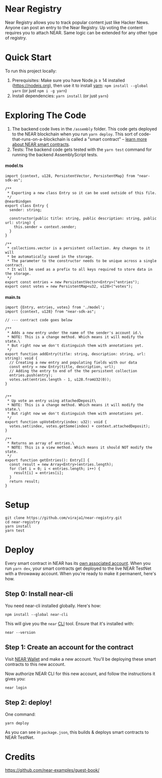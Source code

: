 Near Registry
==========
Near Registry allows you to track popular content just like Hacker News. Anyone can post an entry to the Near Registry. 
Up voting the content requires you to attach NEAR. Same logic can be extended for any other type of registry.

Quick Start
===========

To run this project locally:

1. Prerequisites: Make sure you have Node.js ≥ 14 installed (https://nodejs.org), then use it to install [yarn]: `npm install --global yarn` (or just `npm i -g yarn`)
2. Install dependencies: `yarn install` (or just `yarn`)


Exploring The Code
==================

1. The backend code lives in the `/assembly` folder. This code gets deployed to
   the NEAR blockchain when you run `yarn deploy`. This sort of
   code-that-runs-on-a-blockchain is called a "smart contract" – [learn more
   about NEAR smart contracts][smart contract docs].
2. Tests: The backend code gets tested with the `yarn test` command for running the backend
   AssemblyScript tests.

#### model.ts
```
import {context, u128, PersistentVector, PersistentMap} from "near-sdk-as";

/**
 * Exporting a new class Entry so it can be used outside of this file.
 */
@nearBindgen
export class Entry {
  sender: string;

  constructor(public title: string, public description: string, public url: string) {
    this.sender = context.sender;
  }
}

/**
 * collections.vector is a persistent collection. Any changes to it will
 * be automatically saved in the storage.
 * The parameter to the constructor needs to be unique across a single contract.
 * It will be used as a prefix to all keys required to store data in the storage.
 */
export const entries = new PersistentVector<Entry>("entries");
export const votes = new PersistentMap<u32, u128>("votes");
```

#### main.ts
```
import {Entry, entries, votes} from './model';
import {context, u128} from "near-sdk-as";

// --- contract code goes below

/**
 * Adds a new entry under the name of the sender's account id.\
 * NOTE: This is a change method. Which means it will modify the state.\
 * But right now we don't distinguish them with annotations yet.
 */
export function addEntry(title: string, description: string, url: string): void {
  // Creating a new entry and populating fields with our data
  const entry = new Entry(title, description, url);
  // Adding the entry to end of the the persistent collection
  entries.push(entry);
  votes.set(entries.length - 1, u128.fromU32(0));
}


/**
 * Up vote an entry using attachedDeposit\
 * NOTE: This is a change method. Which means it will modify the state.\
 * But right now we don't distinguish them with annotations yet.
 */
export function upVoteEntry(index: u32): void {
  votes.set(index, votes.getSome(index) + context.attachedDeposit);
}

/**
 * Returns an array of entries.\
 * NOTE: This is a view method. Which means it should NOT modify the state.
 */
export function getEntries(): Entry[] {
  const result = new Array<Entry>(entries.length);
  for (let i = 0; i < entries.length; i++) {
    result[i] = entries[i];
  }
  return result;
}
```

Setup
======
```
git clone https://github.com/viraja1/near-registry.git
cd near-registry
yarn install
yarn test
```

Deploy
======

Every smart contract in NEAR has its [own associated account][NEAR accounts]. 
When you run `yarn dev`, your smart contracts get deployed to the live NEAR TestNet with a throwaway account. When you're ready to make it permanent, here's how.


Step 0: Install near-cli
--------------------------

You need near-cli installed globally. Here's how:

    npm install --global near-cli

This will give you the `near` [CLI] tool. Ensure that it's installed with:

    near --version


Step 1: Create an account for the contract
------------------------------------------

Visit [NEAR Wallet] and make a new account. You'll be deploying these smart contracts to this new account.

Now authorize NEAR CLI for this new account, and follow the instructions it gives you:

    near login

Step 2: deploy!
---------------

One command:

    yarn deploy

As you can see in `package.json`, this builds & deploys smart contracts to NEAR TestNet.


  [NEAR]: https://nearprotocol.com/
  [yarn]: https://yarnpkg.com/
  [AssemblyScript]: https://docs.assemblyscript.org/
  [smart contract docs]: https://docs.nearprotocol.com/docs/roles/developer/contracts/assemblyscript
  [asp]: https://www.npmjs.com/package/@as-pect/cli
  [NEAR accounts]: https://docs.nearprotocol.com/docs/concepts/account
  [NEAR Wallet]: https://wallet.nearprotocol.com
  [near-cli]: https://github.com/nearprotocol/near-cli
  [CLI]: https://www.w3schools.com/whatis/whatis_cli.asp
  [create-near-app]: https://github.com/nearprotocol/create-near-app


Credits
===========
https://github.com/near-examples/guest-book/